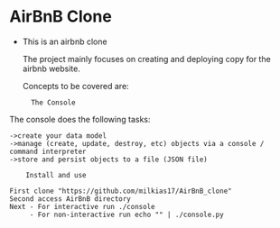 # AirBnB Clone

- This is an airbnb clone

  The project mainly focuses on creating and deploying copy for the airbnb website.

  Concepts to be covered are:

		The Console

The console does the following tasks:

    ->create your data model
    ->manage (create, update, destroy, etc) objects via a console / command interpreter
    ->store and persist objects to a file (JSON file)

		Install and use

	First clone "https://github.com/milkias17/AirBnB_clone"
	Second access AirBnB directory
	Next - For interactive run ./console
	     - For non-interactive run echo "" | ./console.py
